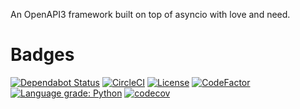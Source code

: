 An OpenAPI3 framework built on top of asyncio with love and need.

# Badges

[![Dependabot Status](https://api.dependabot.com/badges/status?host=github&repo=kornicameister/axion)](https://dependabot.com)
[![CircleCI](https://circleci.com/gh/kornicameister/axion/tree/master.svg?style=svg)](https://circleci.com/gh/kornicameister/axion/tree/master)
[![License](https://img.shields.io/github/license/kornicameister/axion.svg)](https://github.com/kornicameister/axion/blob/master/LICENSE)
[![CodeFactor](https://www.codefactor.io/repository/github/kornicameister/axion/badge)](https://www.codefactor.io/repository/github/kornicameister/axion)
[![Language grade: Python](https://img.shields.io/lgtm/grade/python/g/kornicameister/axion.svg?logo=lgtm&logoWidth=18)](https://lgtm.com/projects/g/kornicameister/axion/context:python)
[![codecov](https://codecov.io/gh/kornicameister/axion/branch/master/graph/badge.svg)](https://codecov.io/gh/kornicameister/axion)

